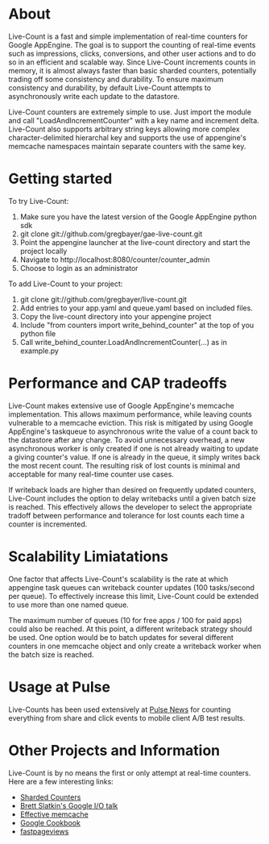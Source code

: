 # About

Live-Count is a fast and simple implementation of real-time counters for Google AppEngine.  The goal is to support the counting of real-time events such as impressions, clicks, conversions, and other user actions and to do so in an efficient and scalable way.  Since Live-Count increments counts in memory, it is  almost always faster than basic sharded counters, potentially trading off some consistency and durability.  To ensure maximum consistency and durability, by default Live-Count attempts to asynchronously write each update to the datastore.

Live-Count counters are extremely simple to use.  Just import the module and call "LoadAndIncrementCounter" with a key name and increment delta.  Live-Count also supports arbitrary string keys allowing more complex character-delimited hierarchal key and supports the use of appengine's memcache namespaces maintain separate counters with the same key.

# Getting started

To try Live-Count:

1. Make sure you have the latest version of the Google AppEngine python sdk
2. git clone git://github.com/gregbayer/gae-live-count.git
3. Point the appengine launcher at the live-count directory and start the project locally
4. Navigate to http://localhost:8080/counter/counter_admin
5. Choose to login as an administrator

To add Live-Count to your project:

1. git clone git://github.com/gregbayer/live-count.git
2. Add entries to your app.yaml and queue.yaml based on included files.
3. Copy the live-count directory into your appengine project
4. Include "from counters import write_behind_counter" at the top of you python file
5. Call write_behind_counter.LoadAndIncrementCounter(...) as in example.py

# Performance and CAP tradeoffs

Live-Count makes extensive use of Google AppEngine's memcache implementation.  This allows maximum performance, while leaving counts vulnerable to a memcache eviction.  This risk is mitigated by using Google AppEngine's taskqueue to asynchronous write the value of a count back to the datastore after any change.  To avoid unnecessary overhead, a new asynchronous worker is only created if one is not already waiting to update a giving counter's value.  If one is already in the queue, it simply writes back the most recent count.  The resulting risk of lost counts is minimal and acceptable for many real-time counter use cases.

If writeback loads are higher than desired on frequently updated counters, Live-Count includes the option to delay writebacks until a given batch size is reached.  This effectively allows the developer to select the appropriate tradoff between performance and tolerance for lost counts each time a counter is incremented.

# Scalability Limiatations

One factor that affects Live-Count's scalability is the rate at which appengine task queues can writeback counter updates (100 tasks/second per queue).  To effectively increase this limit, Live-Count could be extended to use more than one named queue. 

The maximum number of queues (10 for free apps / 100 for paid apps) could also be reached.  At this point, a different writeback strategy should be used.  One option would be to batch updates for several different counters in one memcache object and only create a writeback worker when the batch size is reached.

# Usage at Pulse

Live-Counts has been used extensively at [Pulse News](http://pulsene.ws) for counting everything from share and click events to mobile client A/B test results. 

# Other Projects and Information

Live-Count is by no means the first or only attempt at real-time counters.  Here are a few interesting links:

* [Sharded Counters](http://code.google.com/appengine/articles/sharding_counters.html)
* [Brett Slatkin's Google I/O talk](http://sites.google.com/site/io/building-scalable-web-applications-with-google-app-engine)
* [Effective memcache](http://code.google.com/appengine/articles/scaling/memcache.html)
* [Google Cookbook](http://appengine-cookbook.appspot.com/recipe/high-concurrency-counters-without-sharding/)
* [fastpageviews](http://code.google.com/p/fastpageviews/)



